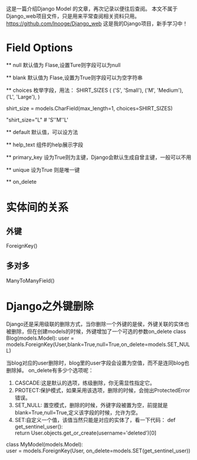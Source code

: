 这是一篇介绍Django Model 的文章，再次记录以便往后查阅。
本文不属于Django_web项目文件，只是用来平常查阅相关资料只用。
https://github.com/lnooge/Django_web
这是我的Django项目，新手学习中！

# Field Options
** null 
   默认值为 Flase,设置Ture则字段可以为null

** blank 
   默认值为 Flase,设置为True则字段可以为空字符串

** choices
   枚举字段，用法：
   SHIRT_SIZES (
   ('S', 'Small'),
   ('M', 'Medium'),
   ('L', 'Large'),
   )

   shirt_size = models.CharField(max_length=1, choices=SHIRT_SIZES)
   
   "shirt_size="L" # 'S'\'M'\'L'

** default
   默认值，可以设方法

** help_text
   组件的help展示字段

** primary_key
   设为True则为主键，Django会默认生成自曾主键，一般可以不用

** unique
   设为True 则是唯一键

** on_delete

# 实体间的关系
## 外键
   ForeignKey()

## 多对多
   ManyToManyField()

# Django之外键删除
   Django还是采用级联的删除方式，当你删除一个外键的是侯，外键关联的实体也被删除，但在创建models的时候，外键增加了一个可选的参数on_delete
   class Blog(models.Model):
       user = models.ForeignKey(User,blank=True,null=True,on_delete=models.SET_NULL)

   当blog对应的user删除时，blog里的user字段会设置为空值，而不是连同blog也删除掉。
   on_delete有多少个选项呢：
   1. CASCADE:这是默认的选项，练级删除，你无需显性指定它。
   2. PROTECT:保护模式，如果采用该选项，删除的时候，会抛出ProtectedError错误。
   3. SET_NULL: 置空模式，删除的时候，外键字段被置为空，前提就是blank=True,null=True,定义该字段的时候，允许为空。
   4. SET:自定义一个值，该值当然只能是对应的实体了，看一下代码：
   def get_sentinel_user():  
       return User.objects.get_or_create(username='deleted')[0]  
  
   class MyModel(models.Model):  
       user = models.ForeignKey(User, on_delete=models.SET(get_sentinel_user))
